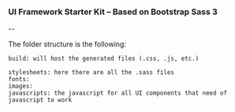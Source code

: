 ### UI Framework Starter Kit – Based on Bootstrap Sass 3
--

The folder structure is the following:

```
build: will host the generated files (.css, .js, etc.)

stylesheets: here there are all the .sass files
fonts:
images: 
javascripts: the javascript for all UI components that need of javascript to work
```